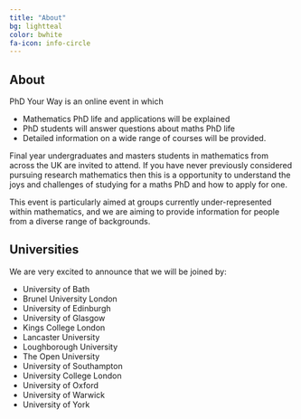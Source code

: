 ```yaml
---
title: "About"
bg: lightteal
color: bwhite
fa-icon: info-circle
---
```



## About

PhD Your Way is an online event in which

* Mathematics PhD life and applications will be explained
* PhD students will answer questions about maths PhD life
* Detailed information on a wide range of courses will be provided.

Final year undergraduates and masters students in mathematics from across the UK are invited to attend. If you have never previously considered pursuing research mathematics then this is a opportunity to understand the joys and challenges of studying for a maths PhD and how to apply for one.

This event is particularly aimed at groups currently under-represented within mathematics, and we are aiming to provide information for people from a diverse range of backgrounds.

## Universities
We are very excited to announce that we will be joined by:
* University of Bath
* Brunel University London
* University of Edinburgh
* University of Glasgow
* Kings College London
* Lancaster University 
* Loughborough University
* The Open University
* University of Southampton
* University College London
* University of Oxford
* University of Warwick
* University of York

